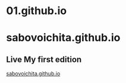 # 01.github.io

# sabovoichita.github.io

## Live My first edition

[sabovoichita.github.io](https://sabovoichita.github.io/01.github.io/)
